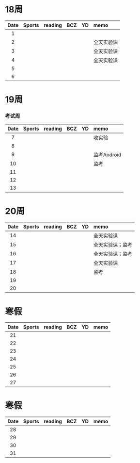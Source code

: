 # 18周

| Date  | Sports | reading | BCZ | YD | memo | 
| :---: | :---: | :---: | :---: | :---: | :--- | 
| 1 | |  |  |  |  | 
| 2 |  |  |  |  | 全天实验课 | 
| 3 |  |  |  |  | 全天实验课 | 
| 4 |  |  |  |  | 全天实验课 | 
| 5 |  |  |  |  |  | 
| 6 |  |  |  |  |  | 

# 19周 
### 考试周

| Date  | Sports | reading | BCZ | YD | memo | 
| :---: | :---: | :---: | :---: | :---: | :--- | 
| 7 |  |  |  |  | 收实验 | 
| 8 |  |  |  |  |  | 
| 9 |  |  |  |  | 监考Android |   
| 10 |  |  |  |  | 监考 | 
| 11 |  |  |  |  |  | 
| 12 |  |  |  |  |  | 
| 13 |  |  |  |  |  | 

# 20周

| Date  | Sports | reading | BCZ | YD | memo | 
| :---: | :---: | :---: | :---: | :---: | :--- | 
| 14 |  |  |  |  | 全天实验课 | 
| 15 |  |  |  |  | 全天实验课；监考  | 
| 16 |  |  |  |  | 全天实验课；监考 | 
| 17 |  |  |  |  | 全天实验课 | 
| 18 |  |  |  |  | 监考 | 
| 19 |  |  |  |  |  |   
| 20 |  |  |  |  |  | 

# 寒假

| Date  | Sports | reading | BCZ | YD | memo | 
| :---: | :---: | :---: | :---: | :---: | :--- | 
| 21 |  |  |  |  |  | 
| 22 |  |  |  |  |  | 
| 23 |  |  |  |  |  | 
| 24 |  |  |  |  |  | 
| 25 |  |  |  |  |  | 
| 26 |  |  |  |  |  | 
| 27 |  |  |  |  |  | 

# 寒假

| Date  | Sports | reading | BCZ | YD | memo | 
| :---: | :---: | :---: | :---: | :---: | :--- | 
| 28 |  |  |  |  |  | 
| 29 |  |  |  |  |  |  
| 30 |  |  |  |  |  | 
| 31 |  |  |  |  |  | 
